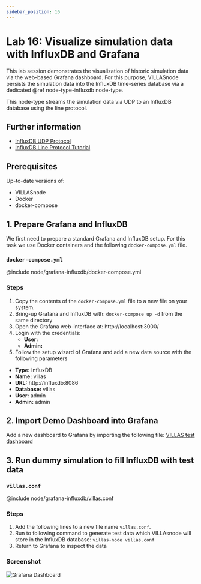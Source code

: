 ```yaml
---
sidebar_position: 16
---
```


# Lab 16: Visualize simulation data with InfluxDB and Grafana

This lab session demonstrates the visualization of historic simulation data via the web-based Grafana dashboard.
For this purpose, VILLASnode persists the simulation data into the InfluxDB time-series database via a dedicated @ref node-type-influxdb node-type.

This node-type streams the simulation data via UDP to an InfluxDB database using the line protocol.

## Further information

- [InfluxDB UDP Protocol](https://docs.influxdata.com/influxdb/v1.7/supported_protocols/udp/)
- [InfluxDB Line Protocol Tutorial](https://docs.influxdata.com/influxdb/v1.7/write_protocols/line_protocol_tutorial/)

## Prerequisites

Up-to-date versions of:

- VILLASnode
- Docker
- docker-compose

## 1. Prepare Grafana and InfluxDB

We first need to prepare a standard Grafana and InfluxDB setup.
For this task we use Docker containers and the following `docker-compose.yml` file.

### `docker-compose.yml`

@include node/grafana-influxdb/docker-compose.yml

### Steps

1. Copy the contents of the `docker-compose.yml` file to a new file on your system.
2. Bring-up Grafana and InfluxDB with: `docker-compose up -d` from the same directory
3. Open the Grafana web-interface at: http://localhost:3000/
4. Login with the credentials:
   - **User:**
   - **Admin:**
5. Follow the setup wizard of Grafana and add a new data source with the following parameters
  - **Type:** InfluxDB
  - **Name:** villas
  - **URL:** http://influxdb:8086
  - **Database:** villas
  - **User:** admin
  - **Admin:** admin

## 2. Import Demo Dashboard into Grafana

Add a new dashboard to Grafana by importing the following file: [VILLAS test dashboard](https://git.rwth-aachen.de/acs/public/villas/documentation/-/raw/master/examples/node/grafana-influxdb/dashboard.json)

## 3. Run dummy simulation to fill InfluxDB with test data

### `villas.conf`

@include node/grafana-influxdb/villas.conf

### Steps

1. Add the following lines to a new file name `villas.conf`.
2. Run to following command to generate test data which VILLAsnode will store in the InfluxDB database: `villas-node villas.conf`
3. Return to Grafana to inspect the data

### Screenshot

![Grafana Dashboard](/img/screenshots/grafana.png)
